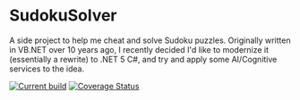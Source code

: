 # SudokuSolver

A side project to help me cheat and solve Sudoku puzzles. Originally written in VB.NET over 10 years ago, I recently decided I'd like to modernize it (essentially a rewrite) to .NET 5 C#, and try and apply some AI/Cognitive services to the idea.

[![Current build](https://github.com/samsmithnz/SudokuSolver/actions/workflows/dotnet.yml/badge.svg)](https://github.com/samsmithnz/SudokuSolver/actions/workflows/dotnet.yml)
[![Coverage Status](https://coveralls.io/repos/github/samsmithnz/SudokuSolver/badge.svg?branch=main)](https://coveralls.io/github/samsmithnz/SudokuSolver?branch=main)
